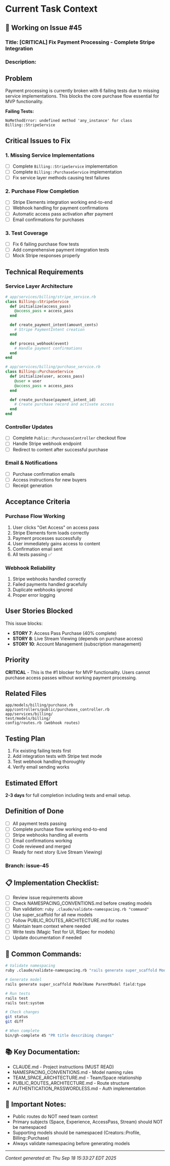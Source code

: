 # Current Task Context

## 🎯 Working on Issue #45

### Title: [CRITICAL] Fix Payment Processing - Complete Stripe Integration

### Description:
## Problem

Payment processing is currently broken with 6 failing tests due to missing service implementations. This blocks the core purchase flow essential for MVP functionality.

**Failing Tests:**
```
NoMethodError: undefined method 'any_instance' for class Billing::StripeService
```

## Critical Issues to Fix

### 1. Missing Service Implementations
- [ ] Complete `Billing::StripeService` implementation
- [ ] Complete `Billing::PurchaseService` implementation  
- [ ] Fix service layer methods causing test failures

### 2. Purchase Flow Completion
- [ ] Stripe Elements integration working end-to-end
- [ ] Webhook handling for payment confirmations
- [ ] Automatic access pass activation after payment
- [ ] Email confirmations for purchases

### 3. Test Coverage  
- [ ] Fix 6 failing purchase flow tests
- [ ] Add comprehensive payment integration tests
- [ ] Mock Stripe responses properly

## Technical Requirements

### Service Layer Architecture
```ruby
# app/services/billing/stripe_service.rb
class Billing::StripeService
  def initialize(access_pass)
    @access_pass = access_pass
  end

  def create_payment_intent(amount_cents)
    # Stripe PaymentIntent creation
  end

  def process_webhook(event)
    # Handle payment confirmations
  end
end

# app/services/billing/purchase_service.rb  
class Billing::PurchaseService
  def initialize(user, access_pass)
    @user = user
    @access_pass = access_pass
  end

  def create_purchase(payment_intent_id)
    # Create purchase record and activate access
  end
end
```

### Controller Updates
- [ ] Complete `Public::PurchasesController` checkout flow
- [ ] Handle Stripe webhook endpoint
- [ ] Redirect to content after successful purchase

### Email & Notifications
- [ ] Purchase confirmation emails
- [ ] Access instructions for new buyers
- [ ] Receipt generation

## Acceptance Criteria

### Purchase Flow Working
1. User clicks "Get Access" on access pass
2. Stripe Elements form loads correctly  
3. Payment processes successfully
4. User immediately gains access to content
5. Confirmation email sent
6. All tests passing ✅

### Webhook Reliability
1. Stripe webhooks handled correctly
2. Failed payments handled gracefully
3. Duplicate webhooks ignored
4. Proper error logging

## User Stories Blocked

This issue blocks:
- **STORY 7**: Access Pass Purchase (40% complete)
- **STORY 8**: Live Stream Viewing (depends on purchase access)
- **STORY 10**: Account Management (subscription management)

## Priority

**CRITICAL** - This is the #1 blocker for MVP functionality. Users cannot purchase access passes without working payment processing.

## Related Files

```
app/models/billing/purchase.rb
app/controllers/public/purchases_controller.rb  
app/services/billing/
test/models/billing/
config/routes.rb (webhook routes)
```

## Testing Plan

1. Fix existing failing tests first
2. Add integration tests with Stripe test mode
3. Test webhook handling thoroughly
4. Verify email sending works

## Estimated Effort

**2-3 days** for full completion including tests and email setup.

## Definition of Done

- [ ] All payment tests passing
- [ ] Complete purchase flow working end-to-end
- [ ] Stripe webhooks handling all events
- [ ] Email confirmations working
- [ ] Code reviewed and merged
- [ ] Ready for next story (Live Stream Viewing)

### Branch: issue-45

## 📋 Implementation Checklist:
- [ ] Review issue requirements above
- [ ] Check NAMESPACING_CONVENTIONS.md before creating models
- [ ] Run validation: `ruby .claude/validate-namespacing.rb "command"`
- [ ] Use super_scaffold for all new models
- [ ] Follow PUBLIC_ROUTES_ARCHITECTURE.md for routes
- [ ] Maintain team context where needed
- [ ] Write tests (Magic Test for UI, RSpec for models)
- [ ] Update documentation if needed

## 🔧 Common Commands:
```bash
# Validate namespacing
ruby .claude/validate-namespacing.rb "rails generate super_scaffold ModelName"

# Generate model
rails generate super_scaffold ModelName ParentModel field:type

# Run tests
rails test
rails test:system

# Check changes
git status
git diff

# When complete
bin/gh-complete 45 "PR title describing changes"
```

## 📚 Key Documentation:
- CLAUDE.md - Project instructions (MUST READ)
- NAMESPACING_CONVENTIONS.md - Model naming rules
- TEAM_SPACE_ARCHITECTURE.md - Team/Space relationship
- PUBLIC_ROUTES_ARCHITECTURE.md - Route structure
- AUTHENTICATION_PASSWORDLESS.md - Auth implementation

## 🚨 Important Notes:
- Public routes do NOT need team context
- Primary subjects (Space, Experience, AccessPass, Stream) should NOT be namespaced
- Supporting models should be namespaced (Creators::Profile, Billing::Purchase)
- Always validate namespacing before generating models

---
*Context generated at: Thu Sep 18 15:33:27 EDT 2025*
